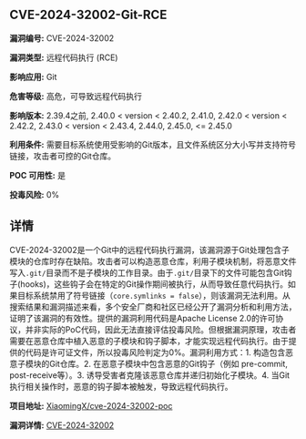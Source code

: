 ## CVE-2024-32002-Git-RCE

**漏洞编号:** CVE-2024-32002

**漏洞类型:** 远程代码执行 (RCE)

**影响应用:** Git

**危害等级:** 高危，可导致远程代码执行

**影响版本:** 2.39.4之前, 2.40.0 < version < 2.40.2, 2.41.0, 2.42.0 < version < 2.42.2, 2.43.0 < version < 2.43.4, 2.44.0, 2.45.0, <= 2.45.0

**利用条件:** 需要目标系统使用受影响的Git版本，且文件系统区分大小写并支持符号链接，攻击者可控的Git仓库。

**POC 可用性:** 是

**投毒风险:** 0%

## 详情

CVE-2024-32002是一个Git中的远程代码执行漏洞，该漏洞源于Git处理包含子模块的仓库时存在缺陷。攻击者可以构造恶意仓库，利用子模块机制，将恶意文件写入`.git/`目录而不是子模块的工作目录。由于`.git/`目录下的文件可能包含Git钩子(hooks)，这些钩子会在特定的Git操作期间被执行，从而导致任意代码执行。如果目标系统禁用了符号链接（`core.symlinks = false`），则该漏洞无法利用。从搜索结果和漏洞描述来看，多个安全厂商和社区已经公开了漏洞分析和利用方法，证明了该漏洞的有效性。提供的漏洞利用代码是Apache License 2.0的许可协议，并非实际的PoC代码，因此无法直接评估投毒风险。但根据漏洞原理，攻击者需要在恶意仓库中植入恶意的子模块和钩子脚本，才能实现远程代码执行。由于提供的代码是许可证文件，所以投毒风险判定为0%。漏洞利用方式：1. 构造包含恶意子模块的Git仓库。2. 在恶意子模块中包含恶意的Git钩子（例如 pre-commit, post-receive等）。3. 诱导受害者克隆该恶意仓库并递归初始化子模块。4. 当Git执行相关操作时，恶意的钩子脚本被触发，导致远程代码执行。

**项目地址:** [XiaomingX/cve-2024-32002-poc](https://github.com/XiaomingX/cve-2024-32002-poc)

**漏洞详情:** [CVE-2024-32002](https://nvd.nist.gov/vuln/detail/CVE-2024-32002)